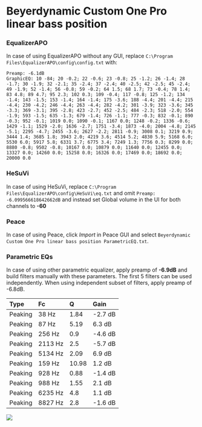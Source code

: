 # Beyerdynamic Custom One Pro linear bass position

### EqualizerAPO
In case of using EqualizerAPO without any GUI, replace `C:\Program Files\EqualizerAPO\config\config.txt`
with:
```
Preamp: -6.1dB
GraphicEQ: 10 -84; 20 -0.2; 22 -0.6; 23 -0.8; 25 -1.2; 26 -1.4; 28 -1.7; 30 -1.9; 32 -2.1; 35 -2.4; 37 -2.4; 40 -2.5; 42 -2.5; 45 -2.4; 49 -1.9; 52 -1.4; 56 -0.8; 59 -0.2; 64 1.5; 68 1.7; 73 -0.4; 78 1.4; 83 4.8; 89 4.7; 95 2.3; 102 0.3; 109 -0.4; 117 -0.8; 125 -1.2; 134 -1.4; 143 -1.5; 153 -1.4; 164 -1.4; 175 -3.6; 188 -4.4; 201 -4.4; 215 -4.4; 230 -4.2; 246 -4.4; 263 -4.4; 282 -4.2; 301 -3.9; 323 -3.6; 345 -3.3; 369 -3.1; 395 -2.8; 423 -2.7; 452 -2.5; 484 -2.3; 518 -2.0; 554 -1.9; 593 -1.5; 635 -1.3; 679 -1.4; 726 -1.1; 777 -0.3; 832 -0.1; 890 -0.3; 952 -0.1; 1019 0.0; 1090 -0.1; 1167 0.0; 1248 -0.2; 1336 -0.6; 1429 -1.1; 1529 -2.0; 1636 -2.7; 1751 -3.4; 1873 -4.0; 2004 -4.8; 2145 -5.1; 2295 -4.7; 2455 -3.6; 2627 -2.2; 2811 -0.9; 3008 0.1; 3219 0.9; 3444 1.4; 3685 1.8; 3943 2.0; 4219 3.6; 4514 5.2; 4830 5.9; 5168 6.0; 5530 6.0; 5917 5.8; 6331 3.7; 6775 3.4; 7249 1.3; 7756 0.3; 8299 0.0; 8880 -0.8; 9502 -0.8; 10167 0.0; 10879 0.0; 11640 0.0; 12455 0.0; 13327 0.0; 14260 0.0; 15258 0.0; 16326 0.0; 17469 0.0; 18692 0.0; 20000 0.0
```

### HeSuVi
In case of using HeSuVi, replace `C:\Program Files\EqualizerAPO\config\HeSuVi\eq.txt` and omit `Preamp:
-6.099566618642662dB` and instead set Global volume in the UI for both channels to **-60**

### Peace
In case of using Peace, click *Import* in Peace GUI and select `Beyerdynamic Custom One Pro linear bass position ParametricEQ.txt`.

### Parametric EQs
In case of using other parametric equalizer, apply preamp of **-6.9dB** and build filters manually
with these parameters. The first 5 filters can be used independently.
When using independent subset of filters, apply preamp of -6.8dB.

| Type    | Fc      |     Q | Gain    |
|:--------|:--------|:------|:--------|
| Peaking | 38 Hz   |  1.84 | -2.7 dB |
| Peaking | 87 Hz   |  5.19 | 6.3 dB  |
| Peaking | 256 Hz  |  0.9  | -4.6 dB |
| Peaking | 2113 Hz |  2.5  | -5.7 dB |
| Peaking | 5134 Hz |  2.09 | 6.9 dB  |
| Peaking | 159 Hz  | 10.98 | 1.2 dB  |
| Peaking | 928 Hz  |  0.88 | -1.4 dB |
| Peaking | 988 Hz  |  1.55 | 2.1 dB  |
| Peaking | 6235 Hz |  4.8  | 1.1 dB  |
| Peaking | 8827 Hz |  2.8  | -1.6 dB |

![](https://raw.githubusercontent.com/jaakkopasanen/AutoEq/master/results/headphonecom/sbaf-serious/Beyerdynamic%20Custom%20One%20Pro%20linear%20bass%20position/Beyerdynamic%20Custom%20One%20Pro%20linear%20bass%20position.png)